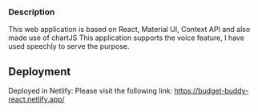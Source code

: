 ### Description

This web application is based on React, Material UI, Context API and also made use of chartJS
This application supports the voice feature, I have used speechly to serve the purpose.

## Deployment
Deployed in Netlify: Please visit the following link: https://budget-buddy-react.netlify.app/
